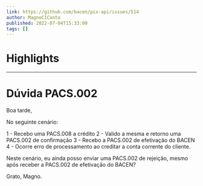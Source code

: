 ```yaml
---
link: https://github.com/bacen/pix-api/issues/514
author: MagnoCICanto
published: 2022-07-04T15:33:00
tags: []
---
```

# Highlights


---
# Dúvida PACS.002
Boa tarde,

No seguinte cenário:

1 - Recebo uma PACS.008 a crédito 2 - Valido a mesma e retorno uma PACS.002 de confirmação 3 - Recebo a PACS.002 de efetivação do BACEN 4 - Ocorre erro de processamento ao creditar a conta corrente do cliente.

Neste cenário, eu ainda posso enviar uma PACS.002 de rejeição, mesmo após receber a PACS.002 de efetivação do BACEN?

Grato, Magno.